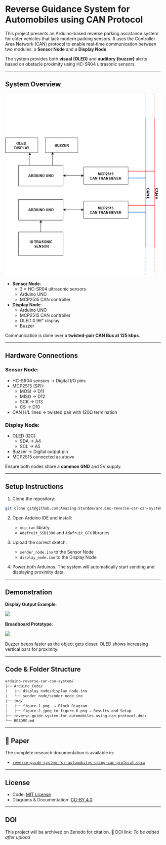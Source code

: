 # Reverse Guidance System for Automobiles using CAN Protocol

This project presents an Arduino-based reverse parking assistance system for older vehicles that lack modern parking sensors. It uses the Controller Area Network (CAN) protocol to enable real-time communication between two modules: a **Sensor Node** and a **Display Node**.

The system provides both **visual (OLED)** and **auditory (buzzer)** alerts based on obstacle proximity using HC-SR04 ultrasonic sensors.

---

## System Overview

<img src="img/figure-1.png" alt="Block Diagram" width="600"/>

- **Sensor Node**:
  - 3 × HC-SR04 ultrasonic sensors
  - Arduino UNO
  - MCP2515 CAN controller
- **Display Node**:
  - Arduino UNO
  - MCP2515 CAN controller
  - OLED 0.96" display
  - Buzzer

Communication is done over a **twisted-pair CAN Bus at 125 kbps**.

---

## Hardware Connections

### Sensor Node:
- HC-SR04 sensors → Digital I/O pins
- MCP2515 (SPI):
  - MOSI → D11
  - MISO → D12
  - SCK  → D13
  - CS   → D10
- CAN H/L lines → twisted pair with 120Ω termination

### Display Node:
- OLED (I2C):
  - SDA → A4
  - SCL → A5
- Buzzer → Digital output pin
- MCP2515 connected as above

Ensure both nodes share a **common GND** and 5V supply.

---

## Setup Instructions

1. Clone the repository:

```bash
git clone git@github.com:Amazing-Stardom/arduino-reverse-car-can-system.git
````

2. Open Arduino IDE and install:

   * `mcp_can` library
   * `Adafruit_SSD1306` and `Adafruit_GFX` libraries

3. Upload the correct sketch:

   * `sender_node.ino` to the Sensor Node
   * `display_node.ino` to the Display Node

4. Power both Arduinos. The system will automatically start sending and displaying proximity data.

---

## Demonstration

**Display Output Example**:

<img src="img/figure-4.jpeg" width="350"/>

**Breadboard Prototype**:

<img src="img/figure-3.jpeg" width="350"/>

Buzzer beeps faster as the object gets closer. OLED shows increasing vertical bars for proximity.

---

## Code & Folder Structure

```
arduino-reverse-car-can-system/
├── Arduino_Code/
│   ├── display_node/display_node.ino
│   └── sender_node/sender_node.ino
├── img/
│   ├── figure-1.png  → Block Diagram
│   ├── figure-2.jpeg to figure-6.png → Results and Setup
├── reverse-guide-system-for-automobiles-using-can-protocol.docx
└── README.md
```

---


## 📄 Paper

The complete research documentation is available in:

- [`reverse-guide-system-for-automobiles-using-can-protocol.docx`](./reverse-guide-system-for-automobiles-using-can-protocol.docx)


---

## License

* Code: [MIT License](LICENSE)
* Diagrams & Documentation: [CC-BY 4.0](https://creativecommons.org/licenses/by/4.0/)

---

## DOI

This project will be archived on Zenodo for citation.
📌 DOI link: *To be added after upload*


